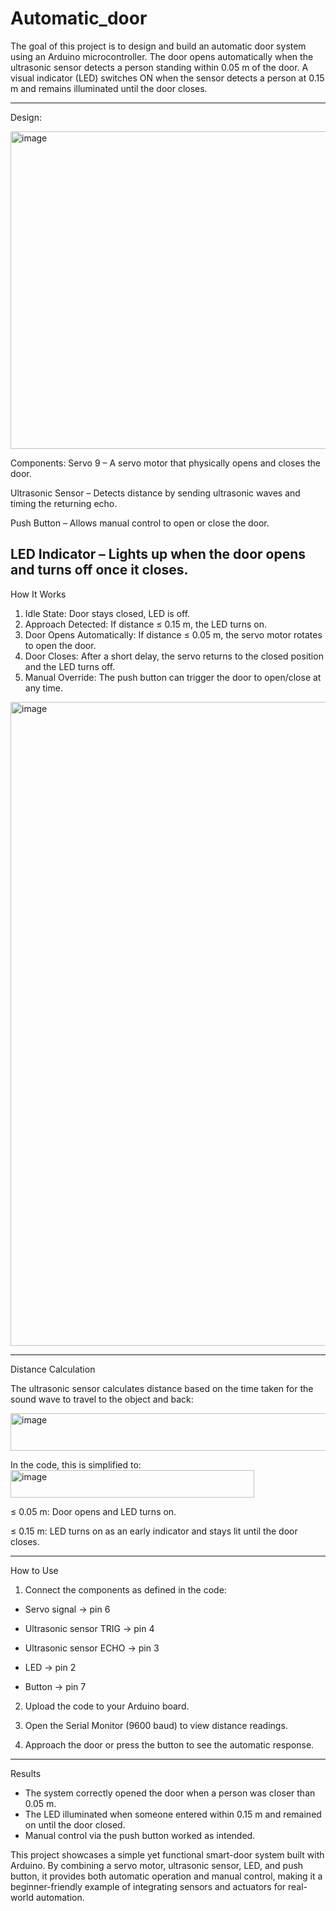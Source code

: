 # Automatic_door

The goal of this project is to design and build an automatic door system using an Arduino microcontroller. The door opens automatically when the ultrasonic sensor detects a person standing within 0.05 m of the door. A visual indicator (LED) switches ON when the sensor detects a person at 0.15 m and remains illuminated until the door closes.

--------------------------------------------------------------------------------------------------------------
Design:

<img width="1113" height="508" alt="image" src="https://github.com/user-attachments/assets/7f037b4f-3a04-49dd-9a6c-f41efe721d46" />

Components:
Servo 9 – A servo motor that physically opens and closes the door.

Ultrasonic Sensor – Detects distance by sending ultrasonic waves and timing the returning echo.

Push Button – Allows manual control to open or close the door.

LED Indicator – Lights up when the door opens and turns off once it closes.
--------------------------------------------------------------------------------------------------------------
How It Works
1. Idle State: Door stays closed, LED is off.
2. Approach Detected: If distance ≤ 0.15 m, the LED turns on.
3. Door Opens Automatically: If distance ≤ 0.05 m, the servo motor rotates to open the door.
4. Door Closes: After a short delay, the servo returns to the closed position and the LED turns off.
5. Manual Override: The push button can trigger the door to open/close at any time.
<img width="975" height="1030" alt="image" src="https://github.com/user-attachments/assets/afa84e74-d358-48ad-9158-bf83bf4cd61e" />

--------------------------------------------------------------------------------------------------------------
Distance Calculation

The ultrasonic sensor calculates distance based on the time taken for the sound wave to travel to the object and back:

<img width="957" height="60" alt="image" src="https://github.com/user-attachments/assets/65a683fe-eee9-4496-ad9c-6ec4c83ca0d0" />

In the code, this is simplified to:
<img width="390" height="44" alt="image" src="https://github.com/user-attachments/assets/6aa696b8-ba7a-4718-9d06-37cc6d0f79e7" />

≤ 0.05 m: Door opens and LED turns on.

≤ 0.15 m: LED turns on as an early indicator and stays lit until the door closes.


--------------------------------------------------------------------------------------------------------------
How to Use

1. Connect the components as defined in the code:

- Servo signal → pin 6

- Ultrasonic sensor TRIG → pin 4

- Ultrasonic sensor ECHO → pin 3

- LED → pin 2

- Button → pin 7

2. Upload the code to your Arduino board.

3. Open the Serial Monitor (9600 baud) to view distance readings.

4. Approach the door or press the button to see the automatic response.
--------------------------------------------------------------------------------------------------------------
Results

- The system correctly opened the door when a person was closer than 0.05 m.
- The LED illuminated when someone entered within 0.15 m and remained on until the door closed.
- Manual control via the push button worked as intended.

This project showcases a simple yet functional smart-door system built with Arduino.
By combining a servo motor, ultrasonic sensor, LED, and push button, it provides both automatic operation and manual control, making it a beginner-friendly example of integrating sensors and actuators for real-world automation.
